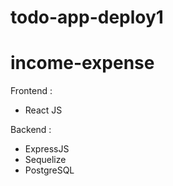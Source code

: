 ﻿# todo-app-deploy1

# income-expense

Frontend :
- React JS

Backend :
- ExpressJS
- Sequelize
- PostgreSQL
